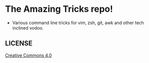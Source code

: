 # The Amazing Tricks repo!

* Various command line tricks for vim, zsh, git, awk and other tech inclined vodoo.

LICENSE
---------

[Creative Commons 4.0](http://creativecommons.org/licenses/by/4.0/)
